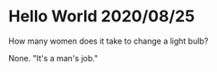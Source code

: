 # Hello World 2020/08/25

How many women does it take to change a light bulb?


None. "It's a man's job."


